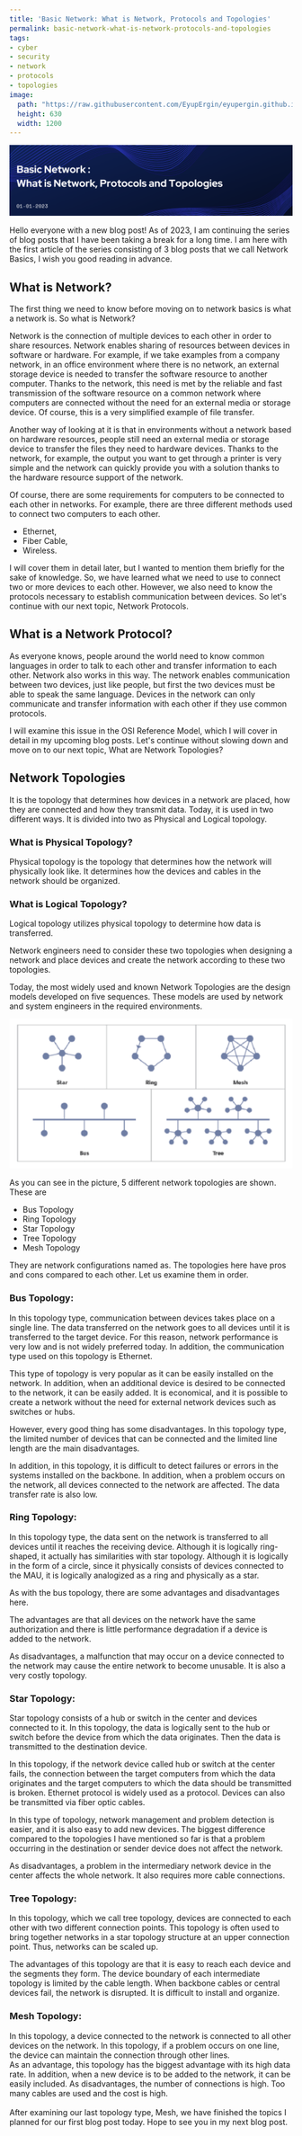 ```yaml
---
title: 'Basic Network: What is Network, Protocols and Topologies'
permalink: basic-network-what-is-network-protocols-and-topologies
tags:
- cyber
- security
- network
- protocols
- topologies
image:
  path: "https://raw.githubusercontent.com/EyupErgin/eyupergin.github.io/main/images/basic-network-og.png"
  height: 630
  width: 1200
---
```


![HEAD](https://raw.githubusercontent.com/EyupErgin/eyupergin.github.io/main/images/Basic-Network-1.png)

Hello everyone with a new blog post! As of 2023, I am continuing the series of blog posts that I have been taking a break for a long time. I am here with the first article of the series consisting of 3 blog posts that we call Network Basics, I wish you good reading in advance.
## What is Network?

The first thing we need to know before moving on to network basics is what a network is. So what is Network?

Network is the connection of multiple devices to each other in order to share resources. Network enables sharing of resources between devices in software or hardware. For example, if we take examples from a company network, in an office environment where there is no network, an external storage device is needed to transfer the software resource to another computer. Thanks to the network, this need is met by the reliable and fast transmission of the software resource on a common network where computers are connected without the need for an external media or storage device. Of course, this is a very simplified example of file transfer.

Another way of looking at it is that in environments without a network based on hardware resources, people still need an external media or storage device to transfer the files they need to hardware devices. Thanks to the network, for example, the output you want to get through a printer is very simple and the network can quickly provide you with a solution thanks to the hardware resource support of the network. 

Of course, there are some requirements for computers to be connected to each other in networks. For example, there are three different methods used to connect two computers to each other. 

- Ethernet,
- Fiber Cable,
- Wireless.

I will cover them in detail later, but I wanted to mention them briefly for the sake of knowledge. So, we have learned what we need to use to connect two or more devices to each other. However, we also need to know the protocols necessary to establish communication between devices. So let's continue with our next topic, Network Protocols.

## What is a Network Protocol?

As everyone knows, people around the world need to know common languages in order to talk to each other and transfer information to each other. Network also works in this way. The network enables communication between two devices, just like people, but first the two devices must be able to speak the same language. Devices in the network can only communicate and transfer information with each other if they use common protocols. 

I will examine this issue in the OSI Reference Model, which I will cover in detail in my upcoming blog posts. Let's continue without slowing down and move on to our next topic, What are Network Topologies?

## Network Topologies

It is the topology that determines how devices in a network are placed, how they are connected and how they transmit data. Today, it is used in two different ways. It is divided into two as Physical and Logical topology. 

### What is Physical Topology?

Physical topology is the topology that determines how the network will physically look like. It determines how the devices and cables in the network should be organized.

### What is Logical Topology?

Logical topology utilizes physical topology to determine how data is transferred.

Network engineers need to consider these two topologies when designing a network and place devices and create the network according to these two topologies. 

Today, the most widely used and known Network Topologies are the design models developed on five sequences. These models are used by network and system engineers in the required environments.

<img style="text-align:center" src="https://raw.githubusercontent.com/EyupErgin/eyupergin.github.io/main/images/topologies.png">

As you can see in the picture, 5 different network topologies are shown. These are

- Bus Topology
- Ring Topology
- Star Topology
- Tree Topology
- Mesh Topology

They are network configurations named as. The topologies here have pros and cons compared to each other. Let us examine them in order.

### Bus Topology:

In this topology type, communication between devices takes place on a single line. The data transferred on the network goes to all devices until it is transferred to the target device. For this reason, network performance is very low and is not widely preferred today. In addition, the communication type used on this topology is Ethernet. 

This type of topology is very popular as it can be easily installed on the network. In addition, when an additional device is desired to be connected to the network, it can be easily added. It is economical, and it is possible to create a network without the need for external network devices such as switches or hubs. 

However, every good thing has some disadvantages. In this topology type, the limited number of devices that can be connected and the limited line length are the main disadvantages.

In addition, in this topology, it is difficult to detect failures or errors in the systems installed on the backbone. In addition, when a problem occurs on the network, all devices connected to the network are affected. The data transfer rate is also low.

### Ring Topology:

In this topology type, the data sent on the network is transferred to all devices until it reaches the receiving device. Although it is logically ring-shaped, it actually has similarities with star topology. Although it is logically in the form of a circle, since it physically consists of devices connected to the MAU, it is logically analogized as a ring and physically as a star.

As with the bus topology, there are some advantages and disadvantages here. 

The advantages are that all devices on the network have the same authorization and there is little performance degradation if a device is added to the network.

As disadvantages, a malfunction that may occur on a device connected to the network may cause the entire network to become unusable. It is also a very costly topology.

### Star Topology:

Star topology consists of a hub or switch in the center and devices connected to it. In this topology, the data is logically sent to the hub or switch before the device from which the data originates. Then the data is transmitted to the destination device. 

In this topology, if the network device called hub or switch at the center fails, the connection between the target computers from which the data originates and the target computers to which the data should be transmitted is broken. Ethernet protocol is widely used as a protocol. Devices can also be transmitted via fiber optic cables.

In this type of topology, network management and problem detection is easier, and it is also easy to add new devices. The biggest difference compared to the topologies I have mentioned so far is that a problem occurring in the destination or sender device does not affect the network. 

As disadvantages, a problem in the intermediary network device in the center affects the whole network. It also requires more cable connections.

### Tree Topology:

In this topology, which we call tree topology, devices are connected to each other with two different connection points. This topology is often used to bring together networks in a star topology structure at an upper connection point. Thus, networks can be scaled up. 

The advantages of this topology are that it is easy to reach each device and the segments they form. The device boundary of each intermediate topology is limited by the cable length. When backbone cables or central devices fail, the network is disrupted. It is difficult to install and organize. 

### Mesh Topology:

In this topology, a device connected to the network is connected to all other devices on the network. In this topology, if a problem occurs on one line, the device can maintain the connection through other lines. <br>
As an advantage, this topology has the biggest advantage with its high data rate. In addition, when a new device is to be added to the network, it can be easily included.
As disadvantages, the number of connections is high. Too many cables are used and the cost is high.
<br><br>
After examining our last topology type, Mesh, we have finished the topics I planned for our first blog post today. Hope to see you in my next blog post.
